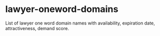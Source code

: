 # lawyer-oneword-domains
List of lawyer one word domain names with availability, expiration date, attractiveness, demand score.
